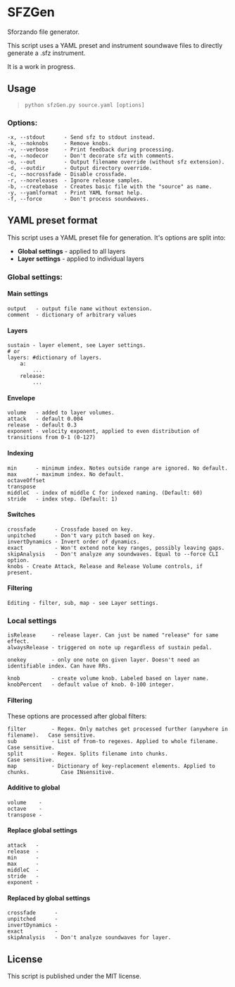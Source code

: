 # SFZGen
Sforzando file generator.

This script uses a YAML preset and instrument soundwave files to directly generate a .sfz instrument.

It is a work in progress.

## Usage

> `python sfzGen.py source.yaml [options]`

### Options:
	-x, --stdout      - Send sfz to stdout instead.
	-k, --noknobs     - Remove knobs.
	-v, --verbose     - Print feedback during processing.
	-e, --nodecor     - Don't decorate sfz with comments.
	-o, --out         - Output filename override (without sfz extension).
	-d, --outdir      - Output directory override.
	-c, --nocrossfade - Disable crossfade.
	-r, --noreleases  - Ignore release samples.
	-b, --createbase  - Creates basic file with the "source" as name.
	-y, --yamlformat  - Print YAML format help.
	-f, --force       - Don't process soundwaves.

## YAML preset format

This script uses a YAML preset file for generation. It's options are split into:
- **Global settings** - applied to all layers
- **Layer settings** - applied to individual layers

### Global settings:

#### Main settings
	output   - output file name without extension.
	comment  - dictionary of arbitrary values

#### Layers
	sustain - layer element, see Layer settings.
	# or
	layers:	#dictionary of layers.
		a:
			...
		release:
			...

#### Envelope
	volume   - added to layer volumes.
	attack   - default 0.004
	release  - default 0.3
	exponent - velocity exponent, applied to even distribution of transitions from 0-1 (0-127)

#### Indexing
	min      - minimum index. Notes outside range are ignored. No default.
	max      - maximum index. No default.
	octaveOffset
	transpose
	middleC  - index of middle C for indexed naming. (Default: 60)
	stride   - index step. (Default: 1)

#### Switches
	crossfade      - Crossfade based on key.
	unpitched      - Don't vary pitch based on key.
	invertDynamics - Invert order of dynamics.
	exact          - Won't extend note key ranges, possibly leaving gaps.
	skipAnalysis   - Don't analyze any soundwaves. Equal to --force CLI option.
	knobs - Create Attack, Release and Release Volume controls, if present.

#### Filtering
	Editing - filter, sub, map - see Layer settings.

### Local settings

	isRelease     - release layer. Can just be named "release" for same effect.
	alwaysRelease - triggered on note up regardless of sustain pedal.
	
	onekey        - only one note on given layer. Doesn't need an identifiable index. Can have RRs.
	
	knob          - create volume knob. Labeled based on layer name.
	knobPercent   - default value of knob. 0-100 integer.

#### Filtering
These options are processed after global filters:

	filter        - Regex. Only matches get processed further (anywhere in filename).   Case sensitive.
	sub           - List of from-to regexes. Applied to whole filename.                 Case sensitive.
	split         - Regex. Splits filename into chunks.                                 Case sensitive.
	map           - Dictionary of key-replacement elements. Applied to chunks.          Case INsensitive.

#### Additive to global
	volume    -
	octave    -
	transpose -
	
#### Replace global settings
	attack   -
	release  -
	min      -
	max      -
	middleC  -
	stride   -
	exponent -

#### Replaced by global settings
	crossfade      - 
	unpitched      - 
	invertDynamics - 
	exact          - 
	skipAnalysis   - Don't analyze soundwaves for layer.

## License

This script is published under the MIT license.